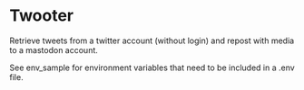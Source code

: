 # Twooter

Retrieve tweets from a twitter account (without login) and repost with media to a mastodon account.

See env_sample for environment variables that need to be included in a .env file.
